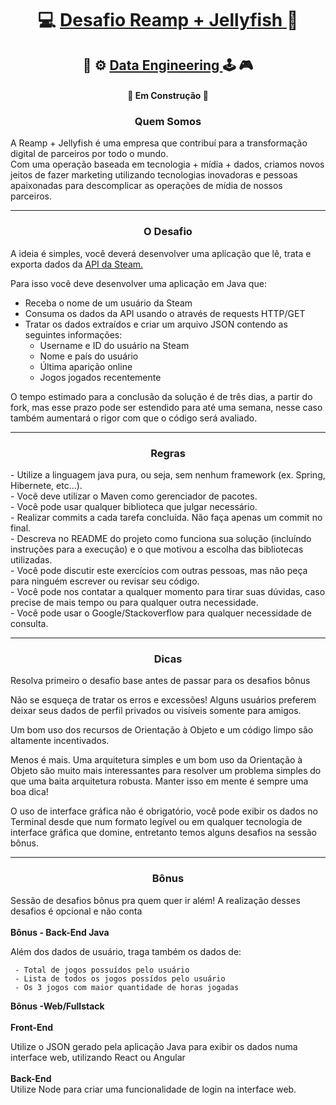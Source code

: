 <h1 align="center">
     💻 <a href="https://www.reamp.com.br/" alt=""> Desafio  Reamp + Jellyfish </a> 🎲
</h1>
<h2 align="center">
     🎲 ⚙️ <a href="https://steamcommunity.com/dev" alt="Engenharia de Dados - Obtendo dados da Steam "> Data Engineering </a>  🕹 🎮
</h2>
<h4 align="center">
	🚧 Em Construção 🚧
</h4>

<h3  align="center">Quem Somos</h3>
<p>
     A Reamp + Jellyfish é uma empresa que contribuí para a transformação digital de parceiros por todo o mundo. 
     <br>
     Com uma operação baseada em tecnologia + mídia + dados, criamos novos jeitos de fazer marketing utilizando tecnologias inovadoras e pessoas apaixonadas para descomplicar as operações de mídia de nossos parceiros.
</p>

<hr>

<h3  align="center">O Desafio</h3>
A ideia é simples, você deverá desenvolver uma aplicação que lê, trata e exporta dados da <a href="https://steamcommunity.com/dev">API da Steam.</a>

Para isso você deve desenvolver uma aplicação em Java que: 

- Receba o nome de um usuário da Steam 
- Consuma os dados da API usando o através de requests HTTP/GET
- Tratar os dados extraídos e criar um arquivo JSON contendo as seguintes informações:
     - Username e ID do usuário na Steam
     - Nome e país do usuário
     - Última aparição online
     - Jogos jogados recentemente
     

<p>
O tempo estimado para a conclusão da solução é de três dias, a partir do fork, mas esse prazo pode ser estendido para até uma semana, nesse caso também aumentará o rigor com que o código será avaliado.
</p>

<hr>

<h3  align="center">Regras</h3>
- Utilize a linguagem java pura, ou seja, sem nenhum framework (ex. Spring, Hibernete, etc...).
<br>
- Você deve utilizar o Maven como gerenciador de pacotes.
<br>
- Você pode usar qualquer biblioteca que julgar necessário.
<br>
- Realizar commits a cada tarefa concluída. Não faça apenas um commit no final.
<br>
- Descreva no README do projeto como funciona sua solução (incluíndo instruções para a execução) e o que motivou a escolha das bibliotecas utilizadas.
<br>
- Você pode discutir este exercícios com outras pessoas, mas não peça para ninguém escrever ou revisar seu código.
<br>
- Você pode nos contatar a qualquer momento para tirar suas dúvidas, caso precise de mais tempo ou para qualquer outra necessidade.
<br>
- Você pode usar o Google/Stackoverflow para qualquer necessidade de consulta.

<hr>

<h3  align="center">Dicas</h3>
<p>Resolva primeiro o desafio base antes de passar para os desafios bônus</p>

<p>Não se esqueça de tratar os erros e excessões! Alguns usuários preferem deixar seus dados de perfil privados ou visíveis somente para amigos.</p>

<p>Um bom uso dos recursos de Orientação à Objeto e um código limpo são altamente incentivados.</p>

<p>Menos é mais. Uma arquitetura simples e um bom uso da Orientação à Objeto são muito mais interessantes para resolver um problema simples do que uma baita arquitetura robusta. Manter isso em mente é sempre uma boa dica! </p>

<p>O uso de interface gráfica não é obrigatório, você pode exibir os dados no Terminal desde que num formato legível ou em qualquer tecnologia de interface gráfica que domine, entretanto temos alguns desafios na sessão bônus. </p>

<hr>

<h3  align="center">Bônus</h3>
Sessão de desafios bônus pra quem quer ir além! A realização desses desafios é opcional e não conta
<br><br>
<b >Bônus - Back-End Java</b>
<br>
<p>
Além dos dados de usuário, traga também os dados de:

     - Total de jogos possuídos pelo usuário
     - Lista de todos os jogos possídos pelo usuário
     - Os 3 jogos com maior quantidade de horas jogadas 



<b >Bônus -Web/Fullstack</b>
<br><br>
<b>Front-End</B>

Utilize o JSON gerado pela aplicação Java para exibir os dados numa interface web, utilizando React ou Angular
<br><br>
<b>Back-End</B>
<br>
Utilize Node para criar uma funcionalidade de login na interface web.

</p>
